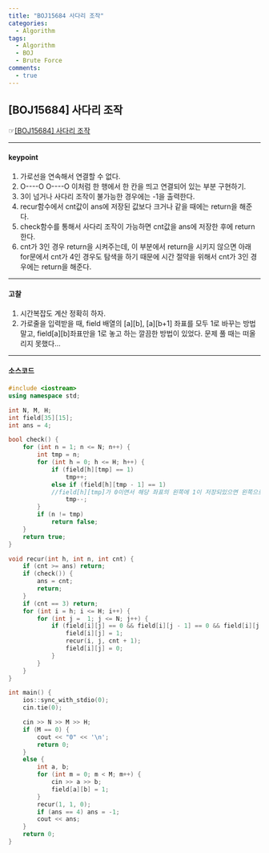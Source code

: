 ```yaml
---
title: "BOJ15684 사다리 조작"
categories:
  - Algorithm
tags:
  - Algorithm
  - BOJ
  - Brute Force
comments:
  - true
---
```


## [BOJ15684] 사다리 조작
 ☞[[BOJ15684] 사다리 조작](https://www.acmicpc.net/problem/15684)

---

#### keypoint
1. 가로선을 연속해서 연결할 수 없다.
2. O----O     O----O 이처럼 한 행에서 한 칸을 띄고 연결되어 있는 부분 구현하기.
3. 3이 넘거나 사다리 조작이 불가능한 경우에는 -1을 출력한다.
4. recur함수에서 cnt값이 ans에 저장된 값보다 크거나 같을 때에는 return을 해준다.
5. check함수를 통해서 사다리 조작이 가능하면 cnt값을 ans에 저장한 후에 return한다.
6. cnt가 3인 경우 return을 시켜주는데, 이 부분에서 return을 시키지 않으면 아래 for문에서 cnt가 4인 경우도 탐색을 하기 때문에 시간 절약을 위해서 cnt가 3인 경우에는 return을 해준다.

---

#### 고찰
1. 시간복잡도 계산 정확히 하자.
2. 가로줄을 입력받을 때, field 배열의 [a][b], [a][b+1] 좌표를 모두 1로 바꾸는 방법말고, field[a][b]좌표만을
1로 놓고 하는 깔끔한 방법이 있었다. 문제 풀 때는 떠올리지 못했다...

---

#### 소스코드

```cpp
#include <iostream>
using namespace std;

int N, M, H;
int field[35][15];
int ans = 4;

bool check() {
	for (int n = 1; n <= N; n++) {
		int tmp = n;
		for (int h = 0; h <= H; h++) {
			if (field[h][tmp] == 1)
				tmp++;
			else if (field[h][tmp - 1] == 1) 
            //field[h][tmp]가 0이면서 해당 좌표의 왼쪽에 1이 저장되있으면 왼쪽으로 이동하기 위해서 tmp--를 해준다.
				tmp--;
		}
		if (n != tmp)
			return false;
	}
	return true;
}

void recur(int h, int n, int cnt) {
	if (cnt >= ans) return;
	if (check()) {
		ans = cnt;
		return;
	}
	if (cnt == 3) return;
	for (int i = h; i <= H; i++) {
		for (int j =  1; j <= N; j++) {
			if (field[i][j] == 0 && field[i][j - 1] == 0 && field[i][j + 1] == 0) {
				field[i][j] = 1;
				recur(i, j, cnt + 1);
				field[i][j] = 0;
			}
		}
	}
}

int main() {
	ios::sync_with_stdio(0);
	cin.tie(0);

	cin >> N >> M >> H;
	if (M == 0) {
		cout << "0" << '\n';
		return 0;
	}
	else {
		int a, b;
		for (int m = 0; m < M; m++) {
			cin >> a >> b;
			field[a][b] = 1;
		}
		recur(1, 1, 0);
		if (ans == 4) ans = -1;
		cout << ans;
	}
	return 0;
}
```
